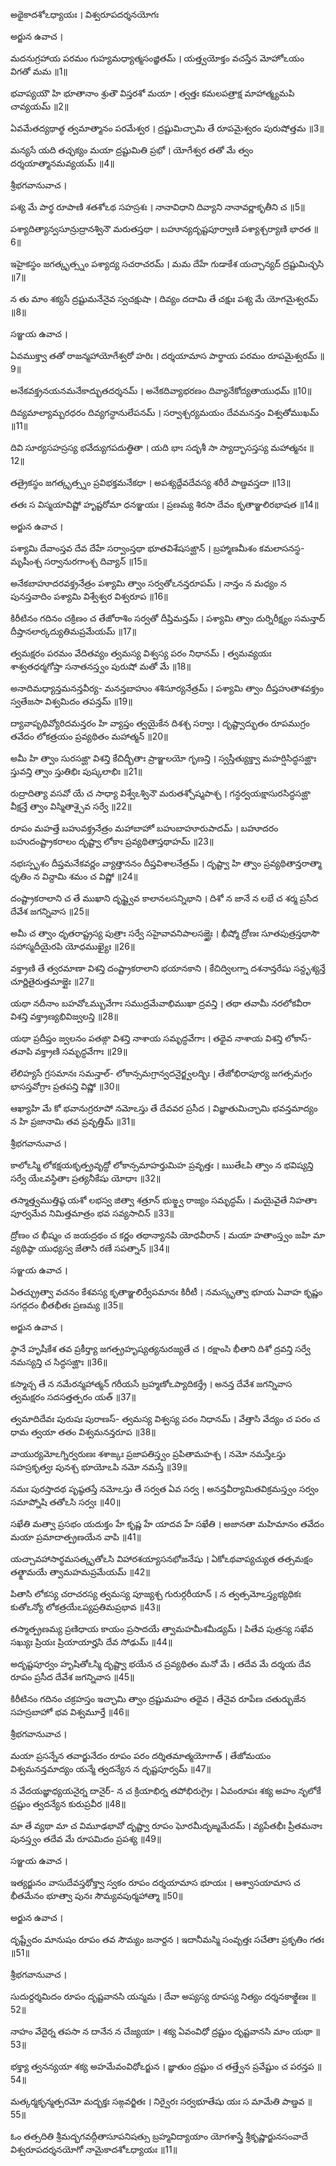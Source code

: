 అథైకాదశోఽధ్యాయః ।
విశ్వరూపదర్శనయోగః

అర్జున ఉవాచ ।

మదనుగ్రహాయ పరమం గుహ్యమధ్యాత్మసంజ్ఞితమ్ ।
యత్త్వయోక్తం వచస్తేన మోహోఽయం విగతో మమ ॥1॥

భవాప్యయౌ హి భూతానాం శ్రుతౌ విస్తరశో మయా ।
త్వత్తః కమలపత్రాక్ష మాహాత్మ్యమపి చావ్యయమ్ ॥2॥

ఏవమేతద్యథాత్థ త్వమాత్మానం పరమేశ్వర ।
ద్రష్టుమిచ్ఛామి తే రూపమైశ్వరం పురుషోత్తమ ॥3॥

మన్యసే యది తచ్ఛక్యం మయా ద్రష్టుమితి ప్రభో ।
యోగేశ్వర తతో మే త్వం దర్శయాత్మానమవ్యయమ్ ॥4॥

శ్రీభగవానువాచ ।

పశ్య మే పార్థ రూపాణి శతశోఽథ సహస్రశః ।
నానావిధాని దివ్యాని నానావర్ణాకృతీని చ ॥5॥

పశ్యాదిత్యాన్వసూన్రుద్రానశ్వినౌ మరుతస్తథా ।
బహూన్యదృష్టపూర్వాణి పశ్యాశ్చర్యాణి భారత ॥6॥

ఇహైకస్థం జగత్కృత్స్నం పశ్యాద్య సచరాచరమ్ ।
మమ దేహే గుడాకేశ యచ్చాన్యద్ ద్రష్టుమిచ్ఛసి ॥7॥

న తు మాం శక్యసే ద్రష్టుమనేనైవ స్వచక్షుషా ।
దివ్యం దదామి తే చక్షుః పశ్య మే యోగమైశ్వరమ్ ॥8॥

సఞ్జయ ఉవాచ ।

ఏవముక్త్వా తతో రాజన్మహాయోగేశ్వరో హరిః ।
దర్శయామాస పార్థాయ పరమం రూపమైశ్వరమ్ ॥9॥

అనేకవక్త్రనయనమనేకాద్భుతదర్శనమ్ ।
అనేకదివ్యాభరణం దివ్యానేకోద్యతాయుధమ్ ॥10॥

దివ్యమాల్యామ్బరధరం దివ్యగన్ధానులేపనమ్ ।
సర్వాశ్చర్యమయం దేవమనన్తం విశ్వతోముఖమ్ ॥11॥

దివి సూర్యసహస్రస్య భవేద్యుగపదుత్థితా ।
యది భాః సదృశీ సా స్యాద్భాసస్తస్య మహాత్మనః ॥12॥

తత్రైకస్థం జగత్కృత్స్నం ప్రవిభక్తమనేకధా ।
అపశ్యద్దేవదేవస్య శరీరే పాణ్డవస్తదా ॥13॥

తతః స విస్మయావిష్టో హృష్టరోమా ధనఞ్జయః ।
ప్రణమ్య శిరసా దేవం కృతాఞ్జలిరభాషత ॥14॥

అర్జున ఉవాచ ।

పశ్యామి దేవాంస్తవ దేవ దేహే సర్వాంస్తథా భూతవిశేషసఙ్ఘాన్ ।
బ్రహ్మాణమీశం కమలాసనస్థ- మృషీంశ్చ సర్వానురగాంశ్చ దివ్యాన్ ॥15॥

అనేకబాహూదరవక్త్రనేత్రం పశ్యామి త్వాం సర్వతోఽనన్తరూపమ్ ।
నాన్తం న మధ్యం న పునస్తవాదిం పశ్యామి విశ్వేశ్వర విశ్వరూప ॥16॥

కిరీటినం గదినం చక్రిణం చ తేజోరాశిం సర్వతో దీప్తిమన్తమ్ ।
పశ్యామి త్వాం దుర్నిరీక్ష్యం సమన్తాద్ దీప్తానలార్కద్యుతిమప్రమేయమ్ ॥17॥

త్వమక్షరం పరమం వేదితవ్యం త్వమస్య విశ్వస్య పరం నిధానమ్ ।
త్వమవ్యయః శాశ్వతధర్మగోప్తా సనాతనస్త్వం పురుషో మతో మే ॥18॥

అనాదిమధ్యాన్తమనన్తవీర్య- మనన్తబాహుం శశిసూర్యనేత్రమ్ ।
పశ్యామి త్వాం దీప్తహుతాశవక్త్రం స్వతేజసా విశ్వమిదం తపన్తమ్ ॥19॥

ద్యావాపృథివ్యోరిదమన్తరం హి వ్యాప్తం త్వయైకేన దిశశ్చ సర్వాః ।
దృష్ట్వాద్భుతం రూపముగ్రం తవేదం లోకత్రయం ప్రవ్యథితం మహాత్మన్ ॥20॥

అమీ హి త్వాం సురసఙ్ఘా విశన్తి కేచిద్భీతాః ప్రాఞ్జలయో గృణన్తి ।
స్వస్తీత్యుక్త్వా మహర్షిసిద్ధసఙ్ఘాః స్తువన్తి త్వాం స్తుతిభిః పుష్కలాభిః ॥21॥

రుద్రాదిత్యా వసవో యే చ సాధ్యా విశ్వేఽశ్వినౌ మరుతశ్చోష్మపాశ్చ ।
గన్ధర్వయక్షాసురసిద్ధసఙ్ఘా వీక్షన్తే త్వాం విస్మితాశ్చైవ సర్వే ॥22॥

రూపం మహత్తే బహువక్త్రనేత్రం మహాబాహో బహుబాహూరుపాదమ్ ।
బహూదరం బహుదంష్ట్రాకరాలం దృష్ట్వా లోకాః ప్రవ్యథితాస్తథాహమ్ ॥23॥

నభఃస్పృశం దీప్తమనేకవర్ణం వ్యాత్తాననం దీప్తవిశాలనేత్రమ్ ।
దృష్ట్వా హి త్వాం ప్రవ్యథితాన్తరాత్మా ధృతిం న విన్దామి శమం చ విష్ణో ॥24॥

దంష్ట్రాకరాలాని చ తే ముఖాని దృష్ట్వైవ కాలానలసన్నిభాని ।
దిశో న జానే న లభే చ శర్మ ప్రసీద దేవేశ జగన్నివాస ॥25॥

అమీ చ త్వాం ధృతరాష్ట్రస్య పుత్రాః సర్వే సహైవావనిపాలసఙ్ఘైః ।
భీష్మో ద్రోణః సూతపుత్రస్తథాసౌ సహాస్మదీయైరపి యోధముఖ్యైః ॥26॥

వక్త్రాణి తే త్వరమాణా విశన్తి దంష్ట్రాకరాలాని భయానకాని ।
కేచిద్విలగ్నా దశనాన్తరేషు సన్దృశ్యన్తే చూర్ణితైరుత్తమాఙ్గైః ॥27॥

యథా నదీనాం బహవోఽమ్బువేగాః సముద్రమేవాభిముఖా ద్రవన్తి ।
తథా తవామీ నరలోకవీరా విశన్తి వక్త్రాణ్యభివిజ్వలన్తి ॥28॥

యథా ప్రదీప్తం జ్వలనం పతఙ్గా విశన్తి నాశాయ సమృద్ధవేగాః ।
తథైవ నాశాయ విశన్తి లోకాస్- తవాపి వక్త్రాణి సమృద్ధవేగాః ॥29॥

లేలిహ్యసే గ్రసమానః సమన్తాల్- లోకాన్సమగ్రాన్వదనైర్జ్వలద్భిః ।
తేజోభిరాపూర్య జగత్సమగ్రం భాసస్తవోగ్రాః ప్రతపన్తి విష్ణో ॥30॥

ఆఖ్యాహి మే కో భవానుగ్రరూపో నమోఽస్తు తే దేవవర ప్రసీద ।
విజ్ఞాతుమిచ్ఛామి భవన్తమాద్యం న హి ప్రజానామి తవ ప్రవృత్తిమ్ ॥31॥

శ్రీభగవానువాచ ।

కాలోఽస్మి లోకక్షయకృత్ప్రవృద్ధో లోకాన్సమాహర్తుమిహ ప్రవృత్తః ।
ఋతేఽపి త్వాం న భవిష్యన్తి సర్వే యేఽవస్థితాః ప్రత్యనీకేషు యోధాః ॥32॥

తస్మాత్త్వముత్తిష్ఠ యశో లభస్వ జిత్వా శత్రూన్ భుఙ్క్ష్వ రాజ్యం సమృద్ధమ్ ।
మయైవైతే నిహతాః పూర్వమేవ నిమిత్తమాత్రం భవ సవ్యసాచిన్ ॥33॥

ద్రోణం చ భీష్మం చ జయద్రథం చ కర్ణం తథాన్యానపి యోధవీరాన్ ।
మయా హతాంస్త్వం జహి మా వ్యథిష్ఠా యుధ్యస్వ జేతాసి రణే సపత్నాన్ ॥34॥

సఞ్జయ ఉవాచ ।

ఏతచ్ఛ్రుత్వా వచనం కేశవస్య కృతాఞ్జలిర్వేపమానః కిరీటీ ।
నమస్కృత్వా భూయ ఏవాహ కృష్ణం సగద్గదం భీతభీతః ప్రణమ్య ॥35॥


అర్జున ఉవాచ ।

స్థానే హృషీకేశ తవ ప్రకీర్త్యా జగత్ప్రహృష్యత్యనురజ్యతే చ ।
రక్షాంసి భీతాని దిశో ద్రవన్తి సర్వే నమస్యన్తి చ సిద్ధసఙ్ఘాః ॥36॥

కస్మాచ్చ తే న నమేరన్మహాత్మన్ గరీయసే బ్రహ్మణోఽప్యాదికర్త్రే ।
అనన్త దేవేశ జగన్నివాస త్వమక్షరం సదసత్తత్పరం యత్ ॥37॥

త్వమాదిదేవః పురుషః పురాణస్- త్వమస్య విశ్వస్య పరం నిధానమ్ ।
వేత్తాసి వేద్యం చ పరం చ ధామ త్వయా తతం విశ్వమనన్తరూప ॥38॥

వాయుర్యమోఽగ్నిర్వరుణః శశాఙ్కః ప్రజాపతిస్త్వం ప్రపితామహశ్చ ।
నమో నమస్తేఽస్తు సహస్రకృత్వః పునశ్చ భూయోఽపి నమో నమస్తే ॥39॥

నమః పురస్తాదథ పృష్ఠతస్తే నమోఽస్తు తే సర్వత ఏవ సర్వ ।
అనన్తవీర్యామితవిక్రమస్త్వం సర్వం సమాప్నోషి తతోఽసి సర్వః ॥40॥

సఖేతి మత్వా ప్రసభం యదుక్తం హే కృష్ణ హే యాదవ హే సఖేతి ।
అజానతా మహిమానం తవేదం మయా ప్రమాదాత్ప్రణయేన వాపి ॥41॥

యచ్చావహాసార్థమసత్కృతోఽసి విహారశయ్యాసనభోజనేషు ।
ఏకోఽథవాప్యచ్యుత తత్సమక్షం తత్క్షామయే త్వామహమప్రమేయమ్ ॥42॥

పితాసి లోకస్య చరాచరస్య త్వమస్య పూజ్యశ్చ గురుర్గరీయాన్ ।
న త్వత్సమోఽస్త్యభ్యధికః కుతోఽన్యో లోకత్రయేఽప్యప్రతిమప్రభావ ॥43॥

తస్మాత్ప్రణమ్య ప్రణిధాయ కాయం ప్రసాదయే త్వామహమీశమీడ్యమ్ ।
పితేవ పుత్రస్య సఖేవ సఖ్యుః ప్రియః ప్రియాయార్హసి దేవ సోఢుమ్ ॥44॥

అదృష్టపూర్వం హృషితోఽస్మి దృష్ట్వా భయేన చ ప్రవ్యథితం మనో మే ।
తదేవ మే దర్శయ దేవ రూపం ప్రసీద దేవేశ జగన్నివాస ॥45॥

కిరీటినం గదినం చక్రహస్తం ఇచ్ఛామి త్వాం ద్రష్టుమహం తథైవ ।
తేనైవ రూపేణ చతుర్భుజేన సహస్రబాహో భవ విశ్వమూర్తే ॥46॥

శ్రీభగవానువాచ ।

మయా ప్రసన్నేన తవార్జునేదం రూపం పరం దర్శితమాత్మయోగాత్ ।
తేజోమయం విశ్వమనన్తమాద్యం యన్మే త్వదన్యేన న దృష్టపూర్వమ్ ॥47॥

న వేదయజ్ఞాధ్యయనైర్న దానైర్- న చ క్రియాభిర్న తపోభిరుగ్రైః ।
ఏవంరూపః శక్య అహం నృలోకే ద్రష్టుం త్వదన్యేన కురుప్రవీర ॥48॥

మా తే వ్యథా మా చ విమూఢభావో దృష్ట్వా రూపం ఘోరమీదృఙ్మమేదమ్ ।
వ్యపేతభీః ప్రీతమనాః పునస్త్వం తదేవ మే రూపమిదం ప్రపశ్య ॥49॥

సఞ్జయ ఉవాచ ।

ఇత్యర్జునం వాసుదేవస్తథోక్త్వా స్వకం రూపం దర్శయామాస భూయః ।
ఆశ్వాసయామాస చ భీతమేనం భూత్వా పునః సౌమ్యవపుర్మహాత్మా ॥50॥

అర్జున ఉవాచ ।

దృష్ట్వేదం మానుషం రూపం తవ సౌమ్యం జనార్దన ।
ఇదానీమస్మి సంవృత్తః సచేతాః ప్రకృతిం గతః ॥51॥

శ్రీభగవానువాచ ।

సుదుర్దర్శమిదం రూపం దృష్టవానసి యన్మమ ।
దేవా అప్యస్య రూపస్య నిత్యం దర్శనకాఙ్క్షిణః ॥52॥

నాహం వేదైర్న తపసా న దానేన న చేజ్యయా ।
శక్య ఏవంవిధో ద్రష్టుం దృష్టవానసి మాం యథా ॥53॥

భక్త్యా త్వనన్యయా శక్య అహమేవంవిధోఽర్జున ।
జ్ఞాతుం ద్రష్టుం చ తత్త్వేన ప్రవేష్టుం చ పరన్తప ॥54॥

మత్కర్మకృన్మత్పరమో మద్భక్తః సఙ్గవర్జితః ।
నిర్వైరః సర్వభూతేషు యః స మామేతి పాణ్డవ ॥55॥


ఓం తత్సదితి శ్రీమద్భగవద్గీతాసూపనిషత్సు
బ్రహ్మవిద్యాయాం యోగశాస్త్రే శ్రీకృష్ణార్జునసంవాదే
విశ్వరూపదర్శనయోగో నామైకాదశోఽధ్యాయః ॥11॥
